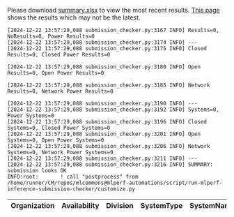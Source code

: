 Please download [summary.xlsx](summary.xlsx) to view the most recent results. [This page](https://docs.google.com/spreadsheets/d/e/2PACX-1vSCu8F7Hwck-AGJ5kWxi2G3xhO5MJoc_igybvsxjCt-2fEEYyf2BIcR0rTXW0eUzg/pubhtml) shows the results which may not be the latest. 
 ```
[2024-12-22 13:57:29,088 submission_checker.py:3167 INFO] Results=0, NoResults=0, Power Results=0
[2024-12-22 13:57:29,088 submission_checker.py:3174 INFO] ---
[2024-12-22 13:57:29,088 submission_checker.py:3175 INFO] Closed Results=0, Closed Power Results=0

[2024-12-22 13:57:29,088 submission_checker.py:3180 INFO] Open Results=0, Open Power Results=0

[2024-12-22 13:57:29,088 submission_checker.py:3185 INFO] Network Results=0, Network Power Results=0

[2024-12-22 13:57:29,088 submission_checker.py:3190 INFO] ---
[2024-12-22 13:57:29,088 submission_checker.py:3192 INFO] Systems=0, Power Systems=0
[2024-12-22 13:57:29,088 submission_checker.py:3196 INFO] Closed Systems=0, Closed Power Systems=0
[2024-12-22 13:57:29,088 submission_checker.py:3201 INFO] Open Systems=0, Open Power Systems=0
[2024-12-22 13:57:29,088 submission_checker.py:3206 INFO] Network Systems=0, Network Power Systems=0
[2024-12-22 13:57:29,088 submission_checker.py:3211 INFO] ---
[2024-12-22 13:57:29,088 submission_checker.py:3216 INFO] SUMMARY: submission looks OK
INFO:root:       ! call "postprocess" from /home/runner/CM/repos/mlcommons@mlperf-automations/script/run-mlperf-inference-submission-checker/customize.py

```

| Organization   | Availability   | Division   | SystemType   | SystemName   | Platform   | Model   | MlperfModel   | Scenario   | Result   | Accuracy   | number_of_nodes   | host_processor_model_name   | host_processors_per_node   | host_processor_core_count   | accelerator_model_name   | accelerators_per_node   | Location   | framework   | operating_system   | notes   | compliance   | errors   | version   | inferred   | has_power   | Units   | weight_data_types   |
|----------------|----------------|------------|--------------|--------------|------------|---------|---------------|------------|----------|------------|-------------------|-----------------------------|----------------------------|-----------------------------|--------------------------|-------------------------|------------|-------------|--------------------|---------|--------------|----------|-----------|------------|-------------|---------|---------------------|
